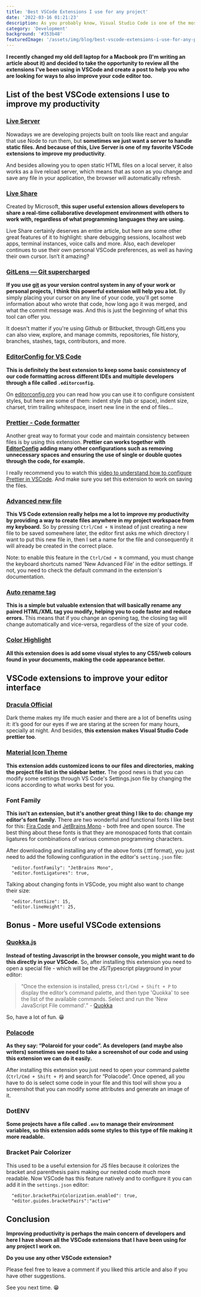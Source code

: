 ```yaml
---
title: 'Best VSCode Extensions I use for any project'
date: '2022-03-16 01:21:23'
description: As you probably know, Visual Studio Code is one of the most popular code editors for frontend developers and here I will show you which extensions I use in my day-to-day programming.
category: 'Development'
background: '#353b48'
featuredImage: '/assets/img/blog/best-vscode-extensions-i-use-for-any-project.jpg'
---
```


**I recently changed my old dell laptop for a Macbook pro (I'm writing an article about it) and decided to take the opportunity to review all the extensions I've been using in VSCode and create a post to help you who are looking for ways to also improve your code editor too.**

## List of the best VSCode extensions I use to improve my productivity

### [Live Server](https://marketplace.visualstudio.com/items?itemName=ritwickdey.LiveServer)

Nowadays we are developing projects built on tools like react and angular that use Node to run them, but **sometimes we just want a server to handle static files. And because of this, Live Server is one of my favorite VSCode extensions to improve my productivity**.

And besides allowing you to open static HTML files on a local server, it also works as a live reload server, which means that as soon as you change and save any file in your application, the browser will automatically refresh.

### [Live Share](https://marketplace.visualstudio.com/items?itemName=MS-vsliveshare.vsliveshare)

Created by Microsoft, **this super useful extension allows developers to share a real-time collaborative development environment with others to work with, regardless of what programming languages they are using.**

Live Share certainly deserves an entire article, but here are some other great features of it to highlight: share debugging sessions, localhost web apps, terminal instances, voice calls and more. Also, each developer continues to use their own personal VSCode preferences, as well as having their own cursor. Isn’t it amazing?

### [GitLens — Git supercharged](https://marketplace.visualstudio.com/items?itemName=eamodio.gitlens)

**If you use [git](https://git-scm.com/) as your version control system in any of your work or personal projects, I think this powerful extension will help you a lot.** By simply placing your cursor on any line of your code, you'll get some information about who wrote that code, how long ago it was merged, and what the commit message was. And this is just the beginning of what this tool can offer you.

It doesn't matter if you're using Github or Bitbucket, through GitLens you can also view, explore, and manage commits, repositories, file history, branches, stashes, tags, contributors, and more.

### [EditorConfig for VS Code](https://marketplace.visualstudio.com/items?itemName=EditorConfig.EditorConfig)

**This is definitely the best extension to keep some basic consistency of our code formatting across different IDEs and multiple developers through a file called `.editorconfig`.**

On [editorconfig.org](https://editorconfig.org/) you can read how you can use it to configure consistent styles, but here are some of them: indent style (tab or space), indent size, charset, trim trailing whitespace, insert new line in the end of files…

### [Prettier - Code formatter](https://marketplace.visualstudio.com/items?itemName=esbenp.prettier-vscode)

Another great way to format your code and maintain consistency between files is by using this extension. **Prettier can works together with [EditorConfig](https://marketplace.visualstudio.com/items?itemName=EditorConfig.EditorConfig) adding many other configurations such as removing unnecessary spaces and ensuring the use of single or double quotes through the code, for example.**

I really recommend you to watch this [video to understand how to configure Prettier in VSCode](https://www.youtube.com/watch?v=h3PJjP0nE98&ab_channel=JamesQQuick). And make sure you set this extension to work on saving the files.

### [Advanced new file](https://marketplace.visualstudio.com/items?itemName=patbenatar.advanced-new-file)

**This VS Code extension really helps me a lot to improve my productivity by providing a way to create files anywhere in my project workspace from my keyboard.** So by pressing `Ctrl/Cmd + N` instead of just creating a new file to be saved somewhere later, the editor first asks me which directory I want to put this new file in, then I set a name for the file and consequently it will already be created in the correct place.

Note: to enable this feature in the `Ctrl/Cmd + N` command, you must change the keyboard shortcuts named 'New Advanced File' in the editor settings. If not, you need to check the default command in the extension's documentation.

### [Auto rename tag](https://marketplace.visualstudio.com/items?itemName=formulahendry.auto-rename-tag)

**This is a simple but valuable extension that will basically rename any paired HTML/XML tag you modify, helping you to code faster and reduce errors.** This means that if you change an opening tag, the closing tag will change automatically and vice-versa, regardless of the size of your code.

### [Color Highlight](https://marketplace.visualstudio.com/items?itemName=naumovs.color-highlight)

**All this extension does is add some visual styles to any CSS/web colours found in your documents, making the code appearance better.**

## VSCode extensions to improve your editor interface

### [Dracula Official](https://marketplace.visualstudio.com/items?itemName=dracula-theme.theme-dracula)

Dark theme makes my life much easier and there are a lot of benefits using it: it’s good for our eyes if we are staring at the screen for many hours, specially at night. And besides, **this extension makes Visual Studio Code prettier too**.

### [Material Icon Theme](https://marketplace.visualstudio.com/items?itemName=PKief.material-icon-theme)

**This extension adds customized icons to our files and directories, making the project file list in the sidebar better.** The good news is that you can modify some settings through VS Code's Settings.json file by changing the icons according to what works best for you.

### Font Family

**This isn't an extension, but it's another great thing I like to do: change my editor's font family.** There are two wonderful and functional fonts I like best for this: [Fira Code](https://github.com/tonsky/FiraCode) and [JetBrains Mono](https://github.com/JetBrains/JetBrainsMono) - both free and open source. The best thing about these fonts is that they are monospaced fonts that contain ligatures for combinations of various common programming characters.

After downloading and installing any of the above fonts (.ttf format), you just need to add the following configuration in the editor's `setting.json` file:

```
  "editor.fontFamily": "JetBrains Mono",
  "editor.fontLigatures": true,
```

Talking about changing fonts in VSCode, you might also want to change their size:

```
  "editor.fontSize": 15,
  "editor.lineHeight": 25,
```

## Bonus - More useful VSCode extensions

### [Quokka.js](https://marketplace.visualstudio.com/items?itemName=WallabyJs.quokka-vscode)

**Instead of testing Javascript in the browser console, you might want to do this directly in your VSCode.** So, after installing this extension you need to open a special file - which will be the JS/Typescript playground in your editor:

> “Once the extension is installed, press `Ctrl/Cmd + Shift + P` to display the editor’s command palette, and then type 'Quokka' to see the list of the available commands. Select and run the 'New JavaScript File command'.” - [Quokka](https://quokkajs.com/docs/#getting-started)

So, have a lot of fun. 😁

### [Polacode](https://marketplace.visualstudio.com/items?itemName=pnp.polacode)

**As they say: “Polaroid for your code”. As developers (and maybe also writers) sometimes we need to take a screenshot of our code and using this extension we can do it easily.**

After installing this extension you just need to open your command palette (`Ctrl/Cmd + Shift + P`) and search for “Polacode”. Once opened, all you have to do is select some code in your file and this tool will show you a screenshot that you can modify some attributes and generate an image of it.

### DotENV

**Some projects have a file called `.env` to manage their environment variables, so this extension adds some styles to this type of file making it more readable.**

### Bracket Pair Colorizer

This used to be a useful extension for JS files because it colorizes the bracket and parenthesis pairs making our nested code much more readable. Now VSCode has this feature natively and to configure it you can add it in the `settings.json` editor:

```
  "editor.bracketPairColorization.enabled": true,
  "editor.guides.bracketPairs":"active"
```

## Conclusion

**Improving productivity is perhaps the main concern of developers and here I have shown all the VSCode extensions that I have been using for any project I work on.**

**Do you use any other VSCode extension?**

Please feel free to leave a comment if you liked this article and also if you have other suggestions.

See you next time. 😁
